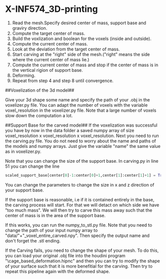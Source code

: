 # X-INF574_3D-printing

1. Read the mesh.Specify desired center of mass, support base and graviry direction.
2. Compute the target center of mass.
3. Build the voxlization and boolean for the voxels (inside and outside).
4. Compute the current center of mass.
5. Look at the deviation from the target center of mass.
6. Start carving at the "right" side of the mesh.("right" means the side where the current center of mass lie.)
7. Compute the current center of mass and stop if the center of mass is in the vertical rigion of support base.
8. Deforming.
9. Repeat from step 4 and step 8 until convergence.


##Voxelization of the 3d model##

Give your 3d shape some name and specify the path of your .obj in the voxelizer.py file. You can adapt the number of voxels with the variable voxel_resolution in the voxelizer.py file. Note that a large number of voxels slow down the computation a lot.

##Support Base for the carved model##
If the voxelization was successful you have by now in the data folder a saved numpy array of size voxel_resolution x voxel_resolution x voxel_resolution. Next you need to run the carving.py file. You do not need to worry about the name and paths of the models and numpy arrays. Just give the variable "name" the same value as in voxelizer.py.

Note that you can change the size of the support base. In carving.py in line 51 you can change the line 

```python
scaled_support_base[center[0]-1:center[0]+1,center[1]:center[1]+1] = True
```

You can change the parameters to change the size in x and z direction of your support base.

If the support base is reasonable, i.e if it is contained entirely in the base, the carving process will start. For that we will detact on which side we have "too much mass". We will then try to carve this mass away such that the center of mass is in the area of the support base.

If this works, you can run the numpy_to_stl.py file. Note that you need to change the path of your input numpy array to 
"data/"<name>+"_voxel_entire_carved.npy". Then specify the output name and don't forget the .stl ending.

If the Carving fails, you need to change the shape of your mesh. To do this, you can load your original .obj file into the houdini program "\cage_based_deformation.hipnc" and then you can try to modify the shape of your surface such that it is more benefitial for the carving. Then try to repeat this pipeline again with the deformed shape.




